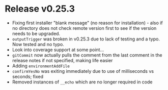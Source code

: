 # Release v0.25.3

- Fixing first installer "blank message" (no reason for installation) - also if no directory does not check remote version first to see if the version needs to be upgraded.
- `outputTrigger` was broken in v0.25.3 due to lack of testing and a typo. Now tested and no typo.
- Look into coverage support at some point...
- `gitCommit` now actually pulls the comment from the last comment in the release notes if not specified, making life easier
- Adding `environmentAddFile`
- `confirmYesNo` was exiting immediately due to use of milliseconds vs seconds; fixed
- Removed instances of `__echo` which are no longer required in code
